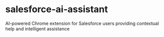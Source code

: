 # salesforce-ai-assistant
AI-powered Chrome extension for Salesforce users providing contextual help and intelligent assistance
